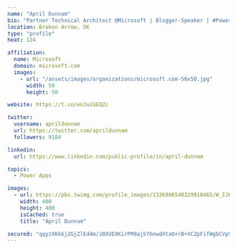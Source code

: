 ```yaml
---
name: "April Dunnam"
bio: "Partner Technical Architect @Microsoft | Blogger-Speaker | #PowerApps, #PowerAutomate, #Office365, #SharePoint | #WIT | #Karaoke Queen"
location: Broken Arrow, OK
type: "profile"
heat: 124

affiliation:
  name: Microsoft
  domain: microsoft.com
  images:
    - url: "/assets/images/organizations/microsoft.com-50x50.jpg"
      width: 50
      height: 50

website: https://t.co/enJuiGEQZc

twitter:
  username: aprildunnam
  url: https://twitter.com/aprildunnam
  followers: 9184

linkedin:
  url: https://www.linkedin.com/public-profile/in/april-dunnam

topics:
  - Power Apps

images:
  - url: https://pbs.twimg.com/profile_images/1326986540329918465/W_IJ6Ih2_400x400.jpg
    width: 400
    height: 400
    isCached: true
    title: "April Dunnam"

secured: "qqyzXKk6jZGjZlEd4m/zBXVE8KirPM8ajSY6nwdXtaO+rB+VCZpFifWgbCVp92Mvq2cFpZgNZRUcfTwRfG6ol2zTraCsKlzNW1jQykVmFs69HT24iUQG5/2MFw15lO7tp7eXKQJpjS/OTk0+4k4Lum/tOEb4AG51siAD3Ht90HeegEajyJSLWE5nv0ojwK1v42aCjZsOTgFJkc6PVL7+3QvQyhq+o+vdn/iHStzu4GjESB9v3J1OVLOYLute6rFMhOPOSUOE96YI7LkHAPnKrGT83Y5GxTqF8hqf85ipptBNSJWfYhYuE3sO1HChzW0EqhHv2GaaV6MS6gwWc4mJvSrJJQ98Kqec3IclDi0ZbAJOE7PtqkfTQxy8xkMX8NcwR6ZWu8CuJ/AFSNdzyAe9TdmqBUE/mcNTJrn5w0jIr84=;h4iXASitaA0f7T6dZXgrBw=="
---
```



